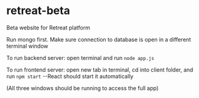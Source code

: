 # retreat-beta
Beta website for Retreat platform

Run mongo first. Make sure connection to database is open in a different terminal window

To run backend server: open terminal and run `node app.js`

To run frontend server: open new tab in terminal, cd into client folder, and run `npm start`
--React should start it automatically

(All three windows should be running to access the full app)
